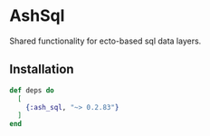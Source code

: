 # AshSql

Shared functionality for ecto-based sql data layers.

## Installation

```elixir
def deps do
  [
    {:ash_sql, "~> 0.2.83"}
  ]
end
```
